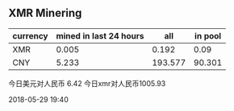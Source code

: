 ## XMR Minering

|currency|mined in last 24 hours|all|in pool|
|---|---|---|---|
|XMR|0.005|0.192|0.09|
|CNY|5.233|193.577|90.301|

今日美元对人民币 6.42	今日xmr对人民币1005.93


2018-05-29 19:40